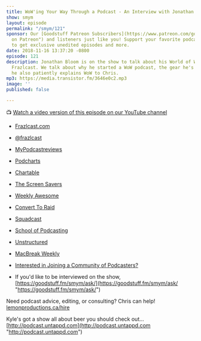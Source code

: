 ```yaml
---
title: WoW'ing Your Way Through a Podcast - An Interview with Jonathan Bloom
show: smym
layout: episode
permalink: "/smym/121"
sponsor: Our [Goodstuff Patreon Subscribers](https://www.patreon.com/goodstuff "Goodstuff
  on Patreon") and listeners just like you! Support your favorite podcasts directly
  to get exclusive unedited episodes and more.
date: 2018-11-16 13:37:20 -0800
episode: 121
description: Jonathan Bloom is on the show to talk about his World of Warcraft podcast,
  Frazlcast. We talk about why he started a WoW podcast, the gear he's using, and
  he also patiently explains WoW to Chris.
mp3: https://media.transistor.fm/3646e0c2.mp3
image: ''
published: false

---
```

📺 [Watch a video version of this episode on our YouTube channel](#)

* [Frazlcast.com](http://frazlcast.com)
* [@frazlcast](https://twitter.com/frazlcast)
* [MyPodcastreviews](https://mypodcastreviews.com)
* [Podcharts](https://podcharts.co)
* [Chartable](https://chartable.com)
* [The Screen Savers](https://en.wikipedia.org/wiki/The_Screen_Savers)
* [Weekly Awesome](https://weeklyawesome.com)
* [Convert To Raid](https://www.converttoraid.com)
* [Squadcast](https://squadcast.fm)
* [School of Podcasting](http://schoolofpodcasting.com)
* [Unstructured](https://unstructured.podbean.com)
* [MacBreak Weekly](https://twit.tv/shows/macbreak-weekly)



* [Interested in Joining a Community of Podcasters?](https://mailchi.mp/ad73a5bdfab5/podcasting)
* If you'd like to be interviewed on the show, [https://goodstuff.fm/smym/ask/](https://goodstuff.fm/smym/ask/ "https://goodstuff.fm/smym/ask/")

Need podcast advice, editing, or consulting? Chris can help! [lemonproductions.ca/hire](https://lemonproductions.ca/hire)

Kyle's got a show all about beer you should check out... [http://podcast.untappd.com](http://podcast.untappd.com "http://podcast.untappd.com")